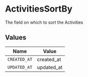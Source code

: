 # ActivitiesSortBy

The field on which to sort the Activities


## Values

| Name         | Value        |
| ------------ | ------------ |
| `CREATED_AT` | created_at   |
| `UPDATED_AT` | updated_at   |